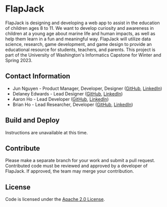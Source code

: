 # FlapJack

FlapJack is designing and developing a web app to assist in the education of children ages 8 to 11. We want to develop curiosity and awareness in children at a young age about marine life and human impacts, as well as help them learn in a fun and meaningful way. FlapJack will utilize data science, research, game development, and game design to provide an educational resource for students, teachers, and parents. This project is part of the University of Washington's Informatics Capstone for Winter and Spring 2023.

## Contact Information
- Jun Nguyen - Product Manager, Developer, Designer ([GitHub](https://github.com/soshikun), [LinkedIn](https://www.linkedin.com/in/stephanie-nguyen-4910411aa/))
- Delaney Edwards - Lead Designer ([GitHub](https://github.com/delaneyedwards), [LinkedIn](https://www.linkedin.com/in/delaneyledwards/))
- Aaron Ho - Lead Developer ([GitHub](https://github.com/AaronHoUW), [LinkedIn](https://www.linkedin.com/in/aaron-ho-ba00a1196))
- Brian Ho - Lead Researcher, Developer ([GitHub](https://github.com/btho1), [LinkedIn](https://www.linkedin.com/in/brian-ho-967a0923b))

## Build and Deploy
Instructions are unavailable at this time.

## Contribute
Please make a separate branch for your work and submit a pull request. Contributed code must be reviewed and approved by a developer of FlapJack. If approved, the team may merge your contribution.

## License
Code is licensed under the [Apache 2.0 License](https://tldrlegal.com/license/apache-license-2.0-(apache-2.0)).
